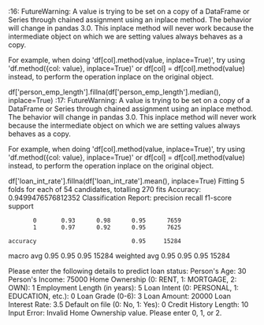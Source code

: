 <ipython-input-3-3bd089feb0f4>:16: FutureWarning: A value is trying to be set on a copy of a DataFrame or Series through chained assignment using an inplace method.
The behavior will change in pandas 3.0. This inplace method will never work because the intermediate object on which we are setting values always behaves as a copy.

For example, when doing 'df[col].method(value, inplace=True)', try using 'df.method({col: value}, inplace=True)' or df[col] = df[col].method(value) instead, to perform the operation inplace on the original object.


  df['person_emp_length'].fillna(df['person_emp_length'].median(), inplace=True)
<ipython-input-3-3bd089feb0f4>:17: FutureWarning: A value is trying to be set on a copy of a DataFrame or Series through chained assignment using an inplace method.
The behavior will change in pandas 3.0. This inplace method will never work because the intermediate object on which we are setting values always behaves as a copy.

For example, when doing 'df[col].method(value, inplace=True)', try using 'df.method({col: value}, inplace=True)' or df[col] = df[col].method(value) instead, to perform the operation inplace on the original object.


  df['loan_int_rate'].fillna(df['loan_int_rate'].mean(), inplace=True)
Fitting 5 folds for each of 54 candidates, totalling 270 fits
Accuracy: 0.9499476576812352
Classification Report:
              precision    recall  f1-score   support

           0       0.93      0.98      0.95      7659
           1       0.97      0.92      0.95      7625

    accuracy                           0.95     15284
   macro avg       0.95      0.95      0.95     15284
weighted avg       0.95      0.95      0.95     15284



Please enter the following details to predict loan status:
Person's Age: 30
Person's Income: 75000
Home Ownership (0: RENT, 1: MORTGAGE, 2: OWN): 1
Employment Length (in years): 5
Loan Intent (0: PERSONAL, 1: EDUCATION, etc.): 0
Loan Grade (0-6): 3
Loan Amount: 20000
Loan Interest Rate: 3.5
Default on file (0: No, 1: Yes): 0
Credit History Length: 10
Input Error: Invalid Home Ownership value. Please enter 0, 1, or 2.

